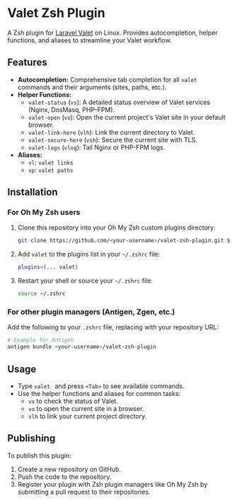 # Valet Zsh Plugin

A Zsh plugin for [Laravel Valet](https://laravel.com/docs/master/valet) on Linux. Provides autocompletion, helper functions, and aliases to streamline your Valet workflow.

## Features

-   **Autocompletion:** Comprehensive tab completion for all `valet` commands and their arguments (sites, paths, etc.).
-   **Helper Functions:**
    -   `valet-status` (`vs`): A detailed status overview of Valet services (Nginx, DnsMasq, PHP-FPM).
    -   `valet-open` (`vo`): Open the current project's Valet site in your default browser.
    -   `valet-link-here` (`vlh`): Link the current directory to Valet.
    -   `valet-secure-here` (`vsh`): Secure the current site with TLS.
    -   `valet-logs` (`vlog`): Tail Nginx or PHP-FPM logs.
-   **Aliases:**
    -   `vl`: `valet links`
    -   `vp`: `valet paths`

## Installation

### For Oh My Zsh users

1.  Clone this repository into your Oh My Zsh custom plugins directory:
    ```sh
    git clone https://github.com/<your-username>/valet-zsh-plugin.git ${ZSH_CUSTOM:-~/.oh-my-zsh/custom}/plugins/valet
    ```

2.  Add `valet` to the plugins list in your `~/.zshrc` file:
    ```zsh
    plugins=(... valet)
    ```

3.  Restart your shell or source your `~/.zshrc` file:
    ```sh
    source ~/.zshrc
    ```

### For other plugin managers (Antigen, Zgen, etc.)

Add the following to your `.zshrc` file, replacing with your repository URL:

```zsh
# Example for Antigen
antigen bundle <your-username>/valet-zsh-plugin
```

## Usage

-   Type `valet ` and press `<Tab>` to see available commands.
-   Use the helper functions and aliases for common tasks:
    -   `vs` to check the status of Valet.
    -   `vo` to open the current site in a browser.
    -   `vlh` to link your current project directory.

## Publishing

To publish this plugin:

1.  Create a new repository on GitHub.
2.  Push the code to the repository.
3.  Register your plugin with Zsh plugin managers like Oh My Zsh by submitting a pull request to their repositories.
